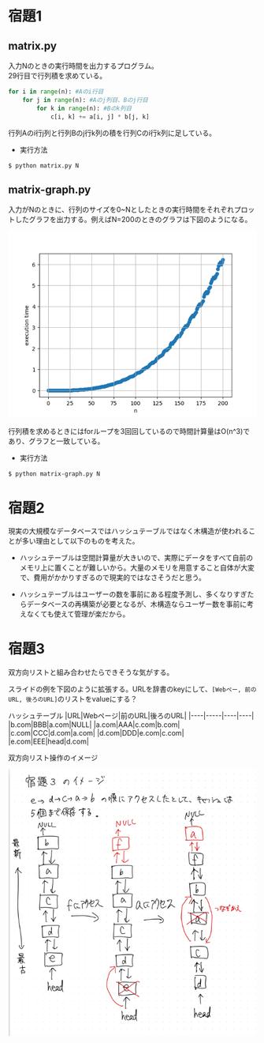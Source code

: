 # 宿題1
## matrix.py  
入力Nのときの実行時間を出力するプログラム。  
29行目で行列積を求めている。
```python
for i in range(n): #Aのi行目
    for j in range(n): #Aのj列目、Bのj行目
        for k in range(n): #Bのk列目
            c[i, k] += a[i, j] * b[j, k]
```
行列Aのi行j列と行列Bのj行k列の積を行列Cのi行k列に足している。  
+ 実行方法
```
$ python matrix.py N
```

## matrix-graph.py  
入力がNのときに、行列のサイズを0~Nとしたときの実行時間をそれぞれプロットしたグラフを出力する。例えばN=200のときのグラフは下図のようになる。

![Nと実行時間の関係](Figure_2.png)

行列積を求めるときにはforループを3回回しているので時間計算量はO(n^3)であり、グラフと一致している。

+ 実行方法
```
$ python matrix-graph.py N
```

# 宿題2
現実の大規模なデータベースではハッシュテーブルではなく木構造が使われることが多い理由として以下のものを考えた。
+ ハッシュテーブルは空間計算量が大きいので、実際にデータをすべて自前のメモリ上に置くことが難しいから。大量のメモリを用意すること自体が大変で、費用がかかりすぎるので現実的ではなさそうだと思う。

+ ハッシュテーブルはユーザーの数を事前にある程度予測し、多くなりすぎたらデータベースの再構築が必要となるが、木構造ならユーザー数を事前に考えなくても使えて管理が楽だから。

# 宿題3
双方向リストと組み合わせたらできそうな気がする。

スライドの例を下図のように拡張する。URLを辞書のkeyにして、`[Webペー, 前のURL, 後ろのURL]`のリストをvalueにする？

ハッシュテーブル
|URL|Webページ|前のURL|後ろのURL|
|----|-----|----|----|
|b.com|BBB|a.com|NULL|
|a.com|AAA|c.com|b.com|
|c.com|CCC|d.com|a.com|
|d.com|DDD|e.com|c.com|
|e.com|EEE|head|d.com|


双方向リスト操作のイメージ

![構造のイメージ](cache_image.png)
    
